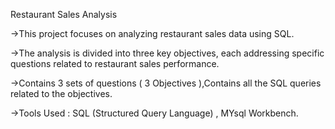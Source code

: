 Restaurant Sales Analysis


->This project focuses on analyzing restaurant sales data using SQL.

->The analysis is divided into three key objectives, each addressing specific questions related to restaurant sales performance.

->Contains 3 sets of questions ( 3 Objectives ),Contains all the SQL queries related to the objectives.

->Tools Used : SQL (Structured Query Language) , MYsql Workbench.
